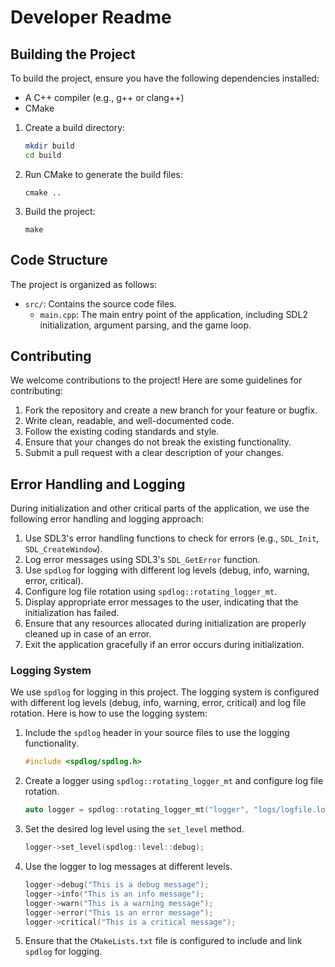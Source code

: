 # Developer Readme

## Building the Project

To build the project, ensure you have the following dependencies installed:

- A C++ compiler (e.g., g++ or clang++)
- CMake

1. Create a build directory:
   ```sh
   mkdir build
   cd build
   ```

2. Run CMake to generate the build files:
   ```
   cmake ..
   ```

3. Build the project:
   ```
   make
   ```

## Code Structure

The project is organized as follows:

- `src/`: Contains the source code files.
  - `main.cpp`: The main entry point of the application, including SDL2 initialization, argument parsing, and the game loop.

## Contributing

We welcome contributions to the project! Here are some guidelines for contributing:

1. Fork the repository and create a new branch for your feature or bugfix.
2. Write clean, readable, and well-documented code.
3. Follow the existing coding standards and style.
4. Ensure that your changes do not break the existing functionality.
5. Submit a pull request with a clear description of your changes.

## Error Handling and Logging

During initialization and other critical parts of the application, we use the following error handling and logging approach:

1. Use SDL3's error handling functions to check for errors (e.g., `SDL_Init`, `SDL_CreateWindow`).
2. Log error messages using SDL3's `SDL_GetError` function.
3. Use `spdlog` for logging with different log levels (debug, info, warning, error, critical).
4. Configure log file rotation using `spdlog::rotating_logger_mt`.
5. Display appropriate error messages to the user, indicating that the initialization has failed.
6. Ensure that any resources allocated during initialization are properly cleaned up in case of an error.
7. Exit the application gracefully if an error occurs during initialization.

### Logging System

We use `spdlog` for logging in this project. The logging system is configured with different log levels (debug, info, warning, error, critical) and log file rotation. Here is how to use the logging system:

1. Include the `spdlog` header in your source files to use the logging functionality.
   ```cpp
   #include <spdlog/spdlog.h>
   ```

2. Create a logger using `spdlog::rotating_logger_mt` and configure log file rotation.
   ```cpp
   auto logger = spdlog::rotating_logger_mt("logger", "logs/logfile.log", 1048576 * 5, 3);
   ```

3. Set the desired log level using the `set_level` method.
   ```cpp
   logger->set_level(spdlog::level::debug);
   ```

4. Use the logger to log messages at different levels.
   ```cpp
   logger->debug("This is a debug message");
   logger->info("This is an info message");
   logger->warn("This is a warning message");
   logger->error("This is an error message");
   logger->critical("This is a critical message");
   ```

5. Ensure that the `CMakeLists.txt` file is configured to include and link `spdlog` for logging.
